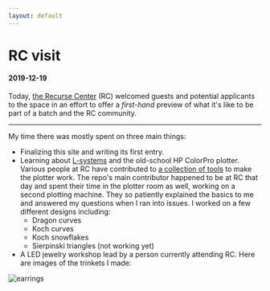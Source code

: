 ```yaml
---
layout: default
---
```

# RC visit
#### 2019-12-19

Today, [the Recurse Center](https://www.recurse.com/) (RC) welcomed guests and potential applicants to the space in an effort to offer a _first-hand_ preview of what it's like to be part of a batch and the RC community.

* * *
My time there was mostly spent on three main things:
 - Finalizing this site and writing its first entry.
 - Learning about [L-systems](https://en.wikipedia.org/wiki/L-system) and the old-school HP ColorPro plotter. Various people at RC have contributed to [a collection of tools](https://github.com/WesleyAC/plotter-tools) to make the plotter work.  The repo's main contributor happened to be at RC that day and spent their time in the plotter room as well, working on a second plotting machine. They so patiently explained the basics to me and answered my questions when I ran into issues. I worked on a few different designs including:
    - Dragon curves
    - Koch curves
    - Koch snowflakes
    - Sierpinski triangles (not working yet)
  - A LED jewelry workshop lead by a person currently attending RC. Here are images of the trinkets I made:
  
  ![earrings](https://github.githubassets.com/images/icons/emoji/octocat.png)
